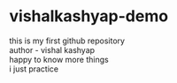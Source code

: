 # vishalkashyap-demo
this is my first github repository
<br>
author - vishal kashyap
<br>
happy to know more things
<br>
i just practice


